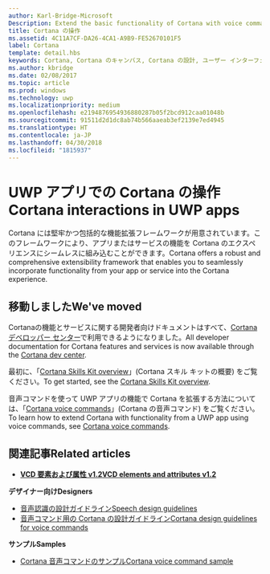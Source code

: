 ```yaml
---
author: Karl-Bridge-Microsoft
Description: Extend the basic functionality of Cortana with voice commands that activate a UWP app and execute a single action.
title: Cortana の操作
ms.assetid: 4C11A7CF-DA26-4CA1-A9B9-FE52670101F5
label: Cortana
template: detail.hbs
keywords: Cortana, Cortana のキャンバス, Cortana の設計, ユーザー インターフェイス, 音声コマンド, VCD
ms.author: kbridge
ms.date: 02/08/2017
ms.topic: article
ms.prod: windows
ms.technology: uwp
ms.localizationpriority: medium
ms.openlocfilehash: e2194876954936880287b05f2bcd912caa01048b
ms.sourcegitcommit: 91511d2d1dc8ab74b566aaeab3ef2139e7ed4945
ms.translationtype: HT
ms.contentlocale: ja-JP
ms.lasthandoff: 04/30/2018
ms.locfileid: "1815937"
---
```

# <a name="cortana-interactions-in-uwp-apps"></a><span data-ttu-id="12200-103">UWP アプリでの Cortana の操作</span><span class="sxs-lookup"><span data-stu-id="12200-103">Cortana interactions in UWP apps</span></span>

<span data-ttu-id="12200-104">Cortana には堅牢かつ包括的な機能拡張フレームワークが用意されています。このフレームワークにより、アプリまたはサービスの機能を Cortana のエクスペリエンスにシームレスに組み込むことができます。</span><span class="sxs-lookup"><span data-stu-id="12200-104">Cortana offers a robust and comprehensive extensibility framework that enables you to seamlessly incorporate functionality from your app or service into the Cortana experience.</span></span>

## <a name="weve-moved"></a><span data-ttu-id="12200-105">移動しました</span><span class="sxs-lookup"><span data-stu-id="12200-105">We've moved</span></span>

<span data-ttu-id="12200-106">Cortanaの機能とサービスに関する開発者向けドキュメントはすべて、[Cortana デベロッパー センター](https://developer.microsoft.com/cortana)で利用できるようになりました。</span><span class="sxs-lookup"><span data-stu-id="12200-106">All developer documentation for Cortana features and services is now available through the [Cortana dev center](https://developer.microsoft.com/cortana).</span></span>

<span data-ttu-id="12200-107">最初に、「[Cortana Skills Kit overview](https://docs.microsoft.com/cortana/skills/overview)」(Cortana スキル キットの概要) をご覧ください。</span><span class="sxs-lookup"><span data-stu-id="12200-107">To get started, see the [Cortana Skills Kit overview](https://docs.microsoft.com/cortana/skills/overview).</span></span>

<span data-ttu-id="12200-108">音声コマンドを使って UWP アプリの機能で Cortana を拡張する方法については、「[Cortana voice commands](https://docs.microsoft.com/cortana/voice-commands/vcd)」(Cortana の音声コマンド) をご覧ください。</span><span class="sxs-lookup"><span data-stu-id="12200-108">To learn how to extend Cortana with functionality from a UWP app using voice commands, see [Cortana voice commands](https://docs.microsoft.com/cortana/voice-commands/vcd).</span></span> 

## <a name="related-articles"></a><span data-ttu-id="12200-109">関連記事</span><span class="sxs-lookup"><span data-stu-id="12200-109">Related articles</span></span>

* [**<span data-ttu-id="12200-110">VCD 要素および属性 v1.2</span><span class="sxs-lookup"><span data-stu-id="12200-110">VCD elements and attributes v1.2</span></span>**](https://docs.microsoft.com/uwp/schemas/voicecommands/voice-command-elements-and-attributes-1-2)

**<span data-ttu-id="12200-111">デザイナー向け</span><span class="sxs-lookup"><span data-stu-id="12200-111">Designers</span></span>**
* [<span data-ttu-id="12200-112">音声認識の設計ガイドライン</span><span class="sxs-lookup"><span data-stu-id="12200-112">Speech design guidelines</span></span>](speech-interactions.md)
* [<span data-ttu-id="12200-113">音声コマンド用の Cortana の設計ガイドライン</span><span class="sxs-lookup"><span data-stu-id="12200-113">Cortana design guidelines for voice commands</span></span>](https://docs.microsoft.com/cortana/voice-commands/voicecommand-design-guidelines)

**<span data-ttu-id="12200-114">サンプル</span><span class="sxs-lookup"><span data-stu-id="12200-114">Samples</span></span>**
* [<span data-ttu-id="12200-115">Cortana 音声コマンドのサンプル</span><span class="sxs-lookup"><span data-stu-id="12200-115">Cortana voice command sample</span></span>](http://go.microsoft.com/fwlink/p/?LinkID=619899)
 

 




